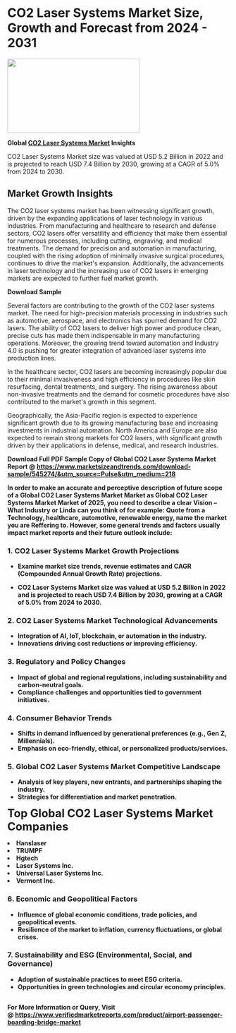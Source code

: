 <H1>CO2 Laser Systems Market Size, Growth and Forecast from 2024 - 2031</H1><img class="aligncenter size-medium wp-image-584254" src="https://thirdeyenews.in/wp-content/uploads/2024/09/Global-Market-Research-300x168.jpeg" alt="" width="300" height="168" /><p><strong>Global&nbsp;<a href="https://www.marketsizeandtrends.com/download-sample/545274/&amp;utm_source=Pulse&amp;utm_medium=218">CO2 Laser Systems Market</a> Insights</strong></p><p>CO2 Laser Systems Market size was valued at USD 5.2 Billion in 2022 and is projected to reach USD 7.4 Billion by 2030, growing at a CAGR of 5.0% from 2024 to 2030.</p><p><h2>Market Growth Insights</h2> <p>The CO2 laser systems market has been witnessing significant growth, driven by the expanding applications of laser technology in various industries. From manufacturing and healthcare to research and defense sectors, CO2 lasers offer versatility and efficiency that make them essential for numerous processes, including cutting, engraving, and medical treatments. The demand for precision and automation in manufacturing, coupled with the rising adoption of minimally invasive surgical procedures, continues to drive the market's expansion. Additionally, the advancements in laser technology and the increasing use of CO2 lasers in emerging markets are expected to further fuel market growth.</p> <p><strong>Download Sample</strong></p> <p>Several factors are contributing to the growth of the CO2 laser systems market. The need for high-precision materials processing in industries such as automotive, aerospace, and electronics has spurred demand for CO2 lasers. The ability of CO2 lasers to deliver high power and produce clean, precise cuts has made them indispensable in many manufacturing operations. Moreover, the growing trend toward automation and Industry 4.0 is pushing for greater integration of advanced laser systems into production lines.</p> <p>In the healthcare sector, CO2 lasers are becoming increasingly popular due to their minimal invasiveness and high efficiency in procedures like skin resurfacing, dental treatments, and surgery. The rising awareness about non-invasive treatments and the demand for cosmetic procedures have also contributed to the market's growth in this segment.</p> <p>Geographically, the Asia-Pacific region is expected to experience significant growth due to its growing manufacturing base and increasing investments in industrial automation. North America and Europe are also expected to remain strong markets for CO2 lasers, with significant growth driven by their applications in defense, medical, and research industries.</p> <p><strong></p><p><span class=""><strong>Download Full PDF Sample Copy of Global CO2 Laser Systems Market Report</strong> @ <a href="https://www.marketsizeandtrends.com/download-sample/545274/&amp;utm_source=Pulse&amp;utm_medium=218" target="_blank">https://www.marketsizeandtrends.com/download-sample/545274/&amp;utm_source=Pulse&amp;utm_medium=218</a></span></p><p>In order to make an accurate and perceptive description of future scope of a Global&nbsp;CO2 Laser Systems Market Market as Global&nbsp;CO2 Laser Systems Market Market of 2025, you need to describe a clear Vision &ndash; What Industry or Linda can you think of for example: Quote from a Technology, healthcare, automotive, renewable energy, name the market you are Reffering to. However, some general trends and factors usually impact market reports and their future outlook include:</p><h3>1.&nbsp;<strong>CO2 Laser Systems Market Growth Projections</strong></h3><ul><li>Examine market size trends, revenue estimates and CAGR (Compounded Annual Growth Rate) projections.</li><li><p>CO2 Laser Systems Market size was valued at USD 5.2 Billion in 2022 and is projected to reach USD 7.4 Billion by 2030, growing at a CAGR of 5.0% from 2024 to 2030.</p></li></ul><h3>2.&nbsp;<strong>CO2 Laser Systems Market Technological Advancements</strong></h3><ul><li>Integration of AI, IoT, blockchain, or automation in the industry.</li><li>Innovations driving cost reductions or improving efficiency.</li></ul><h3>3.&nbsp;<strong>Regulatory and Policy Changes</strong></h3><ul><li>Impact of global and regional regulations, including sustainability and carbon-neutral goals.</li><li>Compliance challenges and opportunities tied to government initiatives.</li></ul><h3>4.&nbsp;<strong>Consumer Behavior Trends</strong></h3><ul><li>Shifts in demand influenced by generational preferences (e.g., Gen Z, Millennials).</li><li>Emphasis on eco-friendly, ethical, or personalized products/services.</li></ul><h3>5.&nbsp;<strong>Global CO2 Laser Systems Market Competitive Landscape</strong></h3><ul><li>Analysis of key players, new entrants, and partnerships shaping the industry.</li><li>Strategies for differentiation and market penetration.</li></ul><p data-pm-slice="1 1 []"><span style="color: inherit; font-family: inherit; font-size: 25px;">Top Global CO2 Laser Systems Market Companies</span></p><div class="" data-test-id=""><p><li>Hanslaser</li><li> TRUMPF</li><li> Hgtech</li><li> Laser Systems Inc.</li><li> Universal Laser Systems Inc.</li><li> Vermont Inc.</li></p></div><h3>6.&nbsp;<strong>Economic and Geopolitical Factors</strong></h3><ul><li>Influence of global economic conditions, trade policies, and geopolitical events.</li><li>Resilience of the market to inflation, currency fluctuations, or global crises.</li></ul><h3>7.&nbsp;<strong>Sustainability and ESG (Environmental, Social, and Governance)</strong></h3><ul><li>Adoption of sustainable practices to meet ESG criteria.</li><li>Opportunities in green technologies and circular economy principles.</li></ul><h2><strong style="font-size: 14px;">For More Information or Query, Visit @&nbsp;</strong><a style="background-color: #ffffff; font-size: 14px;" href="https://www.marketsizeandtrends.com/report/co2-laser-systems-market/" target="_blank">https://www.verifiedmarketreports.com/product/airport-passenger-boarding-bridge-market</a></h2>
